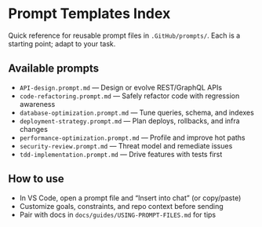 # Prompt Templates Index

Quick reference for reusable prompt files in `.GitHub/prompts/`. Each is a starting point; adapt to
your task.

## Available prompts

- `API-design.prompt.md` — Design or evolve REST/GraphQL APIs
- `code-refactoring.prompt.md` — Safely refactor code with regression awareness
- `database-optimization.prompt.md` — Tune queries, schema, and indexes
- `deployment-strategy.prompt.md` — Plan deploys, rollbacks, and infra changes
- `performance-optimization.prompt.md` — Profile and improve hot paths
- `security-review.prompt.md` — Threat model and remediate issues
- `tdd-implementation.prompt.md` — Drive features with tests first

## How to use

- In VS Code, open a prompt file and “Insert into chat” (or copy/paste)
- Customize goals, constraints, and repo context before sending
- Pair with docs in `docs/guides/USING-PROMPT-FILES.md` for tips
